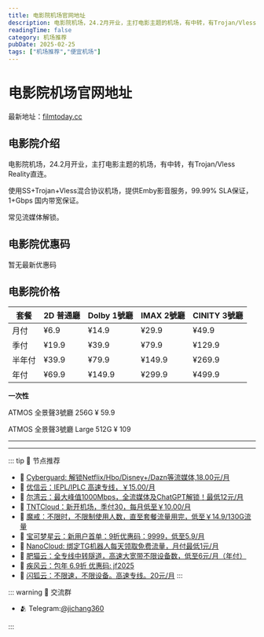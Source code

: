 ```yaml
---
title: 电影院机场官网地址
description: 电影院机场，24.2月开业，主打电影主题的机场，有中转，有Trojan/Vless Reality直连。
readingTime: false
category: 机场推荐
pubDate: 2025-02-25
tags: ["机场推荐","便宜机场"]
---
```


# 电影院机场官网地址

最新地址：[filmtoday.cc](https://a.suola.link/youxinyun)

## 电影院介绍

电影院机场，24.2月开业，主打电影主题的机场，有中转，有Trojan/Vless Reality直连。

使用SS+Trojan+Vless混合协议机场，提供Emby影音服务，99.99% SLA保证，1+Gbps 国内带宽保证。

常见流媒体解锁。

## 电影院优惠码

暂无最新优惠码

## 电影院价格

|套餐|2D 普通廳|Dolby 1號廳|IMAX 2號廳|CINITY 3號廳|
|----|----|----|----|----|
|月付|¥6.9|¥14.9|¥29.9|¥49.9|
|季付|¥19.9|¥39.9|¥79.9|¥129.9|
|半年付|¥39.9|¥79.9|¥149.9|¥269.9|
|年付|¥69.9|¥149.9|¥299.9|¥499.9|

**一次性**

ATMOS 全景聲3號廳 256G ¥ 59.9

ATMOS 全景聲3號廳 Large 512G ¥ 109

---------
---------

::: tip 🎉 节点推荐
- 🚀 [Cyberguard: 解锁Netflix/Hbo/Disney+/Dazn等流媒体,18.00元/月](https://www.cyberguard.best/#/register?code=XsreC0T5)<br>
- 🚀 [优信云：IEPL/IPLC 高速专线，￥15.00/月](https://www.优信云.com/#/register?code=JRtE5uIV)<br>
- 🚀 [尔湾云：最大峰值1000Mbps，全流媒体及ChatGPT解锁！最低12元/月](https://erwan6.net/auth/register?code=BoObCd)<br>
- 🚀 [TNTCloud：新开机场，季付30，每月低至￥10.00/月](https://haibing822.tntvipaff.cc/#/register?code=GtjJVgml)<br>
- 🚀 [魔戒：不限时，不限制使用人数，直至套餐流量用完，低至￥14.9/130G流量](https://mojie.app/#/register?code=sSdtPtLo)<br>
- 🚀 [宝可梦星云：新用户首单：9折优惠码：9999，低至5.9/月 ](https://a.suola.link/pokemon)<br>
- 🚀 [NanoCloud: 绑定TG机器人每天领取免费流量，月付最低1元/月](https://edu.uodoo.bid/auth/register?code=JMiOQDHf)<br>
- 🚀 [肥猫云：全专线中转隧道，高速大宽带不限设备数，低至6元/月（年付）](https://fchb1188.fcvipaff.cc/register?aff=X1vZd2wf)<br>
- 🚀 [疾风云：包年 6.9折 优惠码: jf2025](https://homes.tr25.cn?code=ReCm)<br>
- 🚀 [闪狐云：不限速，不限设备。高速专线。20元/月](https://inv02.ffaff.cc/register?aff=WQApz2pv)
:::

::: warning  💬 交流群

- 🫂 Telegram:[@jichang360](https://t.me/jichang360)

:::
